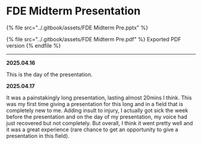 # FDE Midterm Presentation

{% file src="../.gitbook/assets/FDE Midterm Pre.pptx" %}

{% file src="../.gitbook/assets/FDE Midterm Pre.pdf" %}
Exported PDF version
{% endfile %}

***

**2025.04.16**

This is the day of the presentation.

**2025.04.17**

It was a painstakingly long presentation, lasting almost 20mins I think. This was my first time giving a presentation for this long and in a field that is completely new to me. Adding insult to injury, I actually got sick the week before the presentation and on the day of my presentation, my voice had just recovered but not completely. But overall, I think it went pretty well and it was a great experience (rare chance to get an opportunity to give a presentation in this field).
